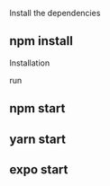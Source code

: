 Install the dependencies
## npm install
Installation

run 
##  npm start
##  yarn start
##  expo start

